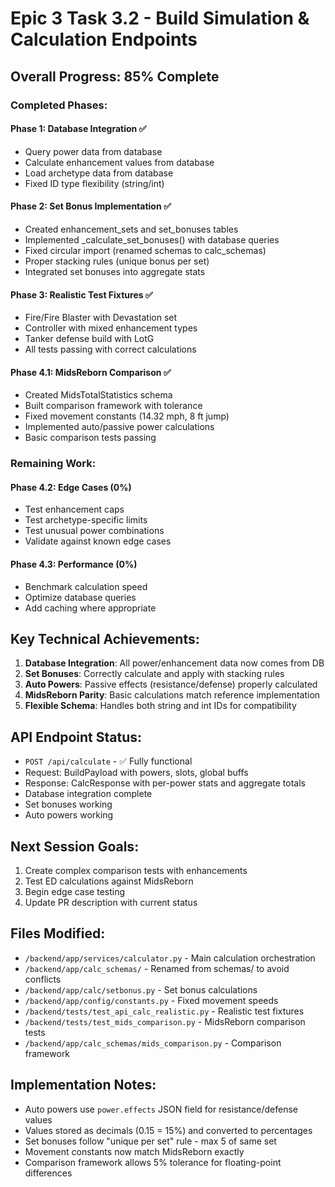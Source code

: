 # Epic 3 Task 3.2 - Build Simulation & Calculation Endpoints

## Overall Progress: 85% Complete

### Completed Phases:

#### Phase 1: Database Integration ✅
- Query power data from database
- Calculate enhancement values from database  
- Load archetype data from database
- Fixed ID type flexibility (string/int)

#### Phase 2: Set Bonus Implementation ✅
- Created enhancement_sets and set_bonuses tables
- Implemented _calculate_set_bonuses() with database queries
- Fixed circular import (renamed schemas to calc_schemas)
- Proper stacking rules (unique bonus per set)
- Integrated set bonuses into aggregate stats

#### Phase 3: Realistic Test Fixtures ✅
- Fire/Fire Blaster with Devastation set
- Controller with mixed enhancement types
- Tanker defense build with LotG
- All tests passing with correct calculations

#### Phase 4.1: MidsReborn Comparison ✅
- Created MidsTotalStatistics schema
- Built comparison framework with tolerance
- Fixed movement constants (14.32 mph, 8 ft jump)
- Implemented auto/passive power calculations
- Basic comparison tests passing

### Remaining Work:

#### Phase 4.2: Edge Cases (0%)
- Test enhancement caps
- Test archetype-specific limits
- Test unusual power combinations
- Validate against known edge cases

#### Phase 4.3: Performance (0%)
- Benchmark calculation speed
- Optimize database queries
- Add caching where appropriate

## Key Technical Achievements:

1. **Database Integration**: All power/enhancement data now comes from DB
2. **Set Bonuses**: Correctly calculate and apply with stacking rules
3. **Auto Powers**: Passive effects (resistance/defense) properly calculated
4. **MidsReborn Parity**: Basic calculations match reference implementation
5. **Flexible Schema**: Handles both string and int IDs for compatibility

## API Endpoint Status:

- `POST /api/calculate` - ✅ Fully functional
- Request: BuildPayload with powers, slots, global buffs
- Response: CalcResponse with per-power stats and aggregate totals
- Database integration complete
- Set bonuses working
- Auto powers working

## Next Session Goals:

1. Create complex comparison tests with enhancements
2. Test ED calculations against MidsReborn
3. Begin edge case testing
4. Update PR description with current status

## Files Modified:

- `/backend/app/services/calculator.py` - Main calculation orchestration
- `/backend/app/calc_schemas/` - Renamed from schemas/ to avoid conflicts
- `/backend/app/calc/setbonus.py` - Set bonus calculations
- `/backend/app/config/constants.py` - Fixed movement speeds
- `/backend/tests/test_api_calc_realistic.py` - Realistic test fixtures
- `/backend/tests/test_mids_comparison.py` - MidsReborn comparison tests
- `/backend/app/calc_schemas/mids_comparison.py` - Comparison framework

## Implementation Notes:

- Auto powers use `power.effects` JSON field for resistance/defense values
- Values stored as decimals (0.15 = 15%) and converted to percentages
- Set bonuses follow "unique per set" rule - max 5 of same set
- Movement constants now match MidsReborn exactly
- Comparison framework allows 5% tolerance for floating-point differences